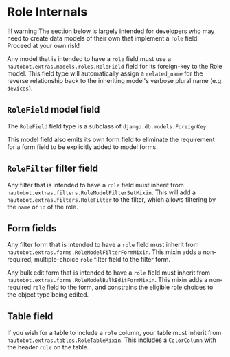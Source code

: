 # Role Internals

!!! warning
    The section below is largely intended for developers who may need to create
    data models of their own that implement a `role` field. Proceed at your
    own risk!

Any model that is intended to have a `role` field must use a `nautobot.extras.models.roles.RoleField` field for its foreign-key to the Role model. This field type will automatically assign a `related_name` for the reverse relationship back to the inheriting model's verbose plural name (e.g. `devices`).

## `RoleField` model field

The `RoleField` field type is a subclass of `django.db.models.ForeignKey`.

This model field also emits its own form field to eliminate the requirement for a form field to be explicitly added to model forms.

## `RoleFilter` filter field

Any filter that is intended to have a `role` field must inherit from `nautobot.extras.filters.RoleModelFilterSetMixin`. This will add a `nautobot.extras.filters.RoleFilter` to the filter, which allows filtering by the `name` or `id` of the role.

## Form fields

Any filter form that is intended to have a `role` field must inherit from `nautobot.extras.forms.RoleModelFilterFormMixin`. This mixin adds a non-required, multiple-choice `role` filter field to the filter form.

Any bulk edit form that is intended to have a `role` field must inherit from `nautobot.extras.forms.RoleModelBulkEditFormMixin`. This mixin adds a non-required `role` field to the form, and constrains the eligible role choices to the object type being edited.

## Table field

If you wish for a table to include a `role` column, your table must inherit from `nautobot.extras.tables.RoleTableMixin`. This includes a `ColorColumn` with the header `role` on the table.
